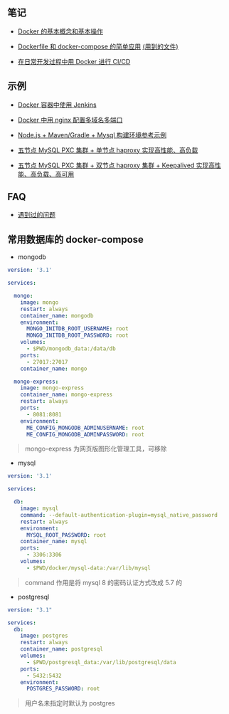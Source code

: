 ## 笔记

- [Docker 的基本概念和基本操作](https://xnngs.cn/posts/docker.html)

- [Dockerfile 和 docker-compose 的简单应用](https://xnngs.cn/posts/docker2.html) [(用到的文件)](./libs/dockerfile-compose/)

- [在日常开发过程中用 Docker 进行 CI/CD](https://xnngs.cn/posts/docker3.html)

## 示例

- [Docker 容器中使用 Jenkins](./tools/jenkins/)

- [Docker 中用 nginx 配置多域名多端口](./tools/nginx/)

- [Node.js + Maven/Gradle + Mysql 构建环境参考示例](./tools/node-gradle-maven-mysql/)

- [五节点 MySQL PXC 集群 + 单节点 haproxy 实现高性能、高负载](./tools/mysql-pxc-haproxy)

- [五节点 MySQL PXC 集群 + 双节点 haproxy 集群 + Keepalived 实现高性能、高负载、高可用](./tools/mysql-pxc-haproxy-keepalived)

## FAQ

- [遇到过的问题](./questions.md)

## 常用数据库的 docker-compose

- mongodb

```yaml
version: '3.1'

services:

  mongo:
    image: mongo
    restart: always
    container_name: mongodb
    environment:
      MONGO_INITDB_ROOT_USERNAME: root
      MONGO_INITDB_ROOT_PASSWORD: root
    volumes:
      - $PWD/mongodb_data:/data/db
    ports:
      - 27017:27017
    container_name: mongo

  mongo-express:
    image: mongo-express
    container_name: mongo-express
    restart: always
    ports:
      - 8081:8081
    environment:
      ME_CONFIG_MONGODB_ADMINUSERNAME: root
      ME_CONFIG_MONGODB_ADMINPASSWORD: root
```

>mongo-express 为网页版图形化管理工具，可移除

- mysql

```yaml
version: '3.1'

services:

  db:
    image: mysql
    command: --default-authentication-plugin=mysql_native_password
    restart: always
    environment:
      MYSQL_ROOT_PASSWORD: root
    container_name: mysql
    ports:
      - 3306:3306
    volumes:
      - $PWD/docker/mysql-data:/var/lib/mysql
```

>command 作用是将 mysql 8 的密码认证方式改成 5.7 的

- postgresql

```yaml
version: "3.1"

services:
  db:
    image: postgres
    restart: always
    container_name: postgresql
    volumes:
      - $PWD/postgresql_data:/var/lib/postgresql/data
    ports:
      - 5432:5432
    environment:
      POSTGRES_PASSWORD: root
```

>用户名未指定时默认为 postgres